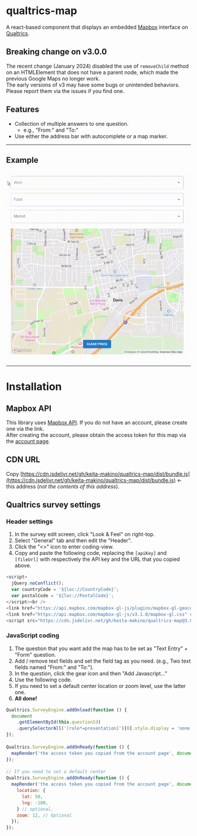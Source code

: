 # qualtrics-map

A react-based component that displays an embedded [Mapbox](https://www.mapbox.com/) interface on [Qualtrics](https://www.qualtrics.com).

## Breaking change on v3.0.0
The recent change (January 2024) disabled the use of `removeChild` method on an HTMLElement that does not have a parent node, which made the previous Google Maps no longer work.  
The early versions of v3 may have some bugs or unintended behaviors. Please report them via the issues if you find one.

## Features

- Collection of multiple answers to one question.
  - e.g., "From:" and "To:"
- Use either the address bar with autocomplete or a map marker.

---

## Example

![Example](/public/example.gif)

---

# Installation

## Mapbox API

This library uses [Mapbox API](https://www.mapbox.com/product-apis). If you do not have an account, please create one via the link.  
After creating the account, please obtain the access token for this map via the [account page](https://account.mapbox.com/).

## CDN URL

Copy [https://cdn.jsdelivr.net/gh/keita-makino/qualtrics-map/dist/bundle.js](https://cdn.jsdelivr.net/gh/keita-makino/qualtrics-map/dist/bundle.js) <- this address (*not the contents of this address*).

## Qualtrics survey settings

### Header settings

1. In the survey edit screen, click "Look & Feel" on right-top.
1. Select "General" tab and then edit the "Header".
1. Click the "<>" icon to enter coding-view.
1. Copy and paste the following code, replacing the `[apiKey]` and `[fileUrl]` with respectively the API key and the URL that you copied above.

```javascript
<script>
  jQuery.noConflict();
  var countryCode = '${loc://CountryCode}';
  var postalCode = '${loc://PostalCode}';
</script><br />
<link href="https://api.mapbox.com/mapbox-gl-js/plugins/mapbox-gl-geocoder/v5.0.0/mapbox-gl-geocoder.css" rel="stylesheet" type="text/css" />
<link href="https://api.mapbox.com/mapbox-gl-js/v3.1.0/mapbox-gl.css" rel="stylesheet" />
<script src="https://cdn.jsdelivr.net/gh/keita-makino/qualtrics-map@3.0.1/dist/bundle.js"></script>
```

### JavaScript coding

1. The question that you want add the map has to be set as "Text Entry" + "Form" question.
1. Add / remove text fields and set the field tag as you need. (e.g., Two text fields named "From:" and "To:").
1. In the question, click the gear icon and then "Add Javascript..."
1. Use the following code.
1. If you need to set a default center location or zoom level, use the latter one.
1. **All done!**

```javascript
Qualtrics.SurveyEngine.addOnload(function () {
  document
    .getElementById(this.questionId)
    .querySelectorAll('[role*=presentation]')[0].style.display = 'none';
});

Qualtrics.SurveyEngine.addOnReady(function () {
  mapRender('the access token you copied from the account page', document.getElementById(this.questionId));
});

// If you need to set a default center
Qualtrics.SurveyEngine.addOnReady(function () {
  mapRender('the access token you copied from the account page', document.getElementById(this.questionId), {
    location: {
      lat: 50,
      lng: -100,
    } // optional,
    zoom: 12, // Optional
  });
});
```
